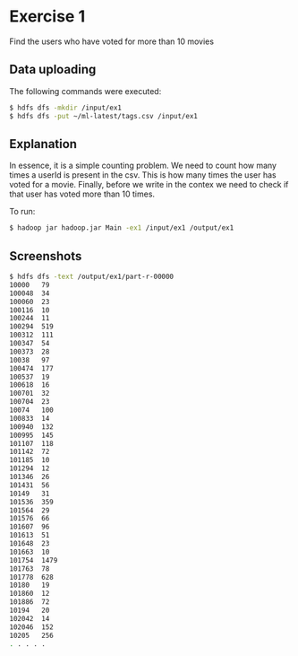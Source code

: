 # Exercise 1
Find the users who have voted for more than 10 movies

## Data uploading
The following commands were executed:
```bash
$ hdfs dfs -mkdir /input/ex1
$ hdfs dfs -put ~/ml-latest/tags.csv /input/ex1
```

## Explanation
In essence, it is a simple counting problem. We need to count how many times a userId is present in the csv.
This is how many times the user has voted for a movie. Finally, 
before we write in the contex we need to check if that user has voted
more than 10 times.

To run:
```bash
$ hadoop jar hadoop.jar Main -ex1 /input/ex1 /output/ex1
```

## Screenshots
```bash
$ hdfs dfs -text /output/ex1/part-r-00000
10000   79
100048  34
100060  23
100116  10
100244  11
100294  519
100312  111
100347  54
100373  28
10038   97
100474  177
100537  19
100618  16
100701  32
100704  23
10074   100
100833  14
100940  132
100995  145
101107  118
101142  72
101185  10
101294  12
101346  26
101431  56
10149   31
101536  359
101564  29
101576  66
101607  96
101613  51
101648  23
101663  10
101754  1479
101763  78
101778  628
10180   19
101860  12
101886  72
10194   20
102042  14
102046  152
10205   256
. . . . .
```